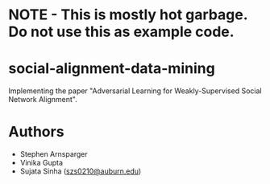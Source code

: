 # NOTE - This is mostly hot garbage. Do not use this as example code.

# social-alignment-data-mining
Implementing the paper "Adversarial Learning for Weakly-Supervised Social Network Alignment".

# Authors
- Stephen Arnsparger
- Vinika Gupta
- Sujata Sinha (szs0210@auburn.edu)
